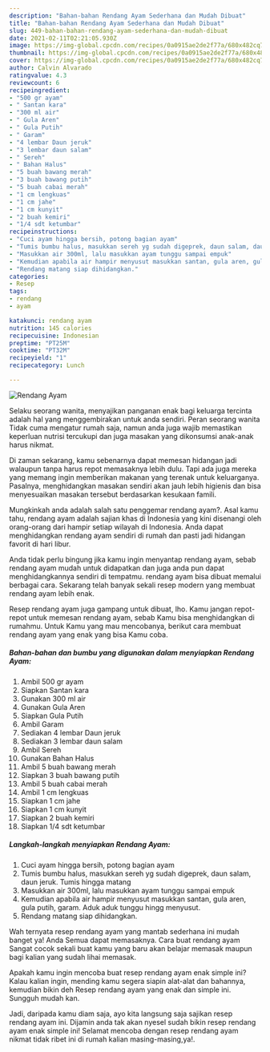 ```yaml
---
description: "Bahan-bahan Rendang Ayam Sederhana dan Mudah Dibuat"
title: "Bahan-bahan Rendang Ayam Sederhana dan Mudah Dibuat"
slug: 449-bahan-bahan-rendang-ayam-sederhana-dan-mudah-dibuat
date: 2021-02-11T02:21:05.930Z
image: https://img-global.cpcdn.com/recipes/0a0915ae2de2f77a/680x482cq70/rendang-ayam-foto-resep-utama.jpg
thumbnail: https://img-global.cpcdn.com/recipes/0a0915ae2de2f77a/680x482cq70/rendang-ayam-foto-resep-utama.jpg
cover: https://img-global.cpcdn.com/recipes/0a0915ae2de2f77a/680x482cq70/rendang-ayam-foto-resep-utama.jpg
author: Calvin Alvarado
ratingvalue: 4.3
reviewcount: 6
recipeingredient:
- "500 gr ayam"
- " Santan kara"
- "300 ml air"
- " Gula Aren"
- " Gula Putih"
- " Garam"
- "4 lembar Daun jeruk"
- "3 lembar daun salam"
- " Sereh"
- " Bahan Halus"
- "5 buah bawang merah"
- "3 buah bawang putih"
- "5 buah cabai merah"
- "1 cm lengkuas"
- "1 cm jahe"
- "1 cm kunyit"
- "2 buah kemiri"
- "1/4 sdt ketumbar"
recipeinstructions:
- "Cuci ayam hingga bersih, potong bagian ayam"
- "Tumis bumbu halus, masukkan sereh yg sudah digeprek, daun salam, daun jeruk. Tumis hingga matang"
- "Masukkan air 300ml, lalu masukkan ayam tunggu sampai empuk"
- "Kemudian apabila air hampir menyusut masukkan santan, gula aren, gula putih, garam. Aduk aduk tunggu hingg menyusut."
- "Rendang matang siap dihidangkan."
categories:
- Resep
tags:
- rendang
- ayam

katakunci: rendang ayam 
nutrition: 145 calories
recipecuisine: Indonesian
preptime: "PT25M"
cooktime: "PT32M"
recipeyield: "1"
recipecategory: Lunch

---
```



![Rendang Ayam](https://img-global.cpcdn.com/recipes/0a0915ae2de2f77a/680x482cq70/rendang-ayam-foto-resep-utama.jpg)

Selaku seorang wanita, menyajikan panganan enak bagi keluarga tercinta adalah hal yang menggembirakan untuk anda sendiri. Peran seorang  wanita Tidak cuma mengatur rumah saja, namun anda juga wajib memastikan keperluan nutrisi tercukupi dan juga masakan yang dikonsumsi anak-anak harus nikmat.

Di zaman  sekarang, kamu sebenarnya dapat memesan hidangan jadi walaupun tanpa harus repot memasaknya lebih dulu. Tapi ada juga mereka yang memang ingin memberikan makanan yang terenak untuk keluarganya. Pasalnya, menghidangkan masakan sendiri akan jauh lebih higienis dan bisa menyesuaikan masakan tersebut berdasarkan kesukaan famili. 



Mungkinkah anda adalah salah satu penggemar rendang ayam?. Asal kamu tahu, rendang ayam adalah sajian khas di Indonesia yang kini disenangi oleh orang-orang dari hampir setiap wilayah di Indonesia. Anda dapat menghidangkan rendang ayam sendiri di rumah dan pasti jadi hidangan favorit di hari libur.

Anda tidak perlu bingung jika kamu ingin menyantap rendang ayam, sebab rendang ayam mudah untuk didapatkan dan juga anda pun dapat menghidangkannya sendiri di tempatmu. rendang ayam bisa dibuat memalui berbagai cara. Sekarang telah banyak sekali resep modern yang membuat rendang ayam lebih enak.

Resep rendang ayam juga gampang untuk dibuat, lho. Kamu jangan repot-repot untuk memesan rendang ayam, sebab Kamu bisa menghidangkan di rumahmu. Untuk Kamu yang mau mencobanya, berikut cara membuat rendang ayam yang enak yang bisa Kamu coba.

<!--inarticleads1-->

##### Bahan-bahan dan bumbu yang digunakan dalam menyiapkan Rendang Ayam:

1. Ambil 500 gr ayam
1. Siapkan  Santan kara
1. Gunakan 300 ml air
1. Gunakan  Gula Aren
1. Siapkan  Gula Putih
1. Ambil  Garam
1. Sediakan 4 lembar Daun jeruk
1. Sediakan 3 lembar daun salam
1. Ambil  Sereh
1. Gunakan  Bahan Halus
1. Ambil 5 buah bawang merah
1. Siapkan 3 buah bawang putih
1. Ambil 5 buah cabai merah
1. Ambil 1 cm lengkuas
1. Siapkan 1 cm jahe
1. Siapkan 1 cm kunyit
1. Siapkan 2 buah kemiri
1. Siapkan 1/4 sdt ketumbar




<!--inarticleads2-->

##### Langkah-langkah menyiapkan Rendang Ayam:

1. Cuci ayam hingga bersih, potong bagian ayam
1. Tumis bumbu halus, masukkan sereh yg sudah digeprek, daun salam, daun jeruk. Tumis hingga matang
1. Masukkan air 300ml, lalu masukkan ayam tunggu sampai empuk
1. Kemudian apabila air hampir menyusut masukkan santan, gula aren, gula putih, garam. Aduk aduk tunggu hingg menyusut.
1. Rendang matang siap dihidangkan.




Wah ternyata resep rendang ayam yang mantab sederhana ini mudah banget ya! Anda Semua dapat memasaknya. Cara buat rendang ayam Sangat cocok sekali buat kamu yang baru akan belajar memasak maupun bagi kalian yang sudah lihai memasak.

Apakah kamu ingin mencoba buat resep rendang ayam enak simple ini? Kalau kalian ingin, mending kamu segera siapin alat-alat dan bahannya, kemudian bikin deh Resep rendang ayam yang enak dan simple ini. Sungguh mudah kan. 

Jadi, daripada kamu diam saja, ayo kita langsung saja sajikan resep rendang ayam ini. Dijamin anda tak akan nyesel sudah bikin resep rendang ayam enak simple ini! Selamat mencoba dengan resep rendang ayam nikmat tidak ribet ini di rumah kalian masing-masing,ya!.

